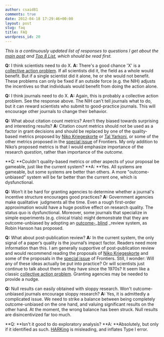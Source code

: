 ```yaml
---
author: csaid81
comments: true
date: 2012-04-18 17:29:46+00:00
layout: post
slug: faq
title: FAQ
wordpress_id: 20
---
```


_This is a continuously updated list of responses to questions I get about the [main post](/2012/04/17/its-the-incentives-structure-people-why-science-reform-must-come-from-the-granting-agencies/) and [Top 8 List](/2013/01/16/8-lessons-from-the-reproducibility-crisis/), which should be read first._

**Q:** I think scientists need to do X.
**A:** There's a good chance 'X' is a [collective action problem](http://en.wikipedia.org/wiki/Collective_action%23Collective_action_problem). If all scientists did it, the field as a whole would benefit. But if a single scientist did it alone, he or she would not benefit. These problems can only be fixed if an outside force (e.g. the NIH) adjusts the incentives so that individuals would benefit from doing the action alone.

**Q:** I think journals need to do X.
**A:** Again, this is probably a collective action problem. See the response above. The NIH can't tell journals what to do, but it can reward scientists who submit to good-practice journals. This will encourage other journals to change their behavior.

**Q:** What about citation count metrics? Aren’t they biased towards surprising and interesting results?
**A:** Citation count metrics should not be used as a factor in grant decisions and should be replaced by one of the quality-based metrics proposed by [Niko Kriegeskorte](http://futureofscipub.wordpress.com/2009/11/12/open-post-publication-peer-review/) or [Tal Yarkoni](http://talyarkoni.org/papers/Yarkoni_open_evaluation_03132012.pdf), or some of the other metrics proposed in the [special issue](http://www.frontiersin.org/Journal/SpecialTopicDetail.aspx?name=computational_neuroscience&st=137&sname=Beyond_open_access_visions_for) of Frontiers. My only addition to Niko’s proposed metrics is that I would emphasize importance of the research _question_, rather than importance of the _outcome._

**Q: **Couldn't quality-based metrics or other aspects of your proposal be gameable, just like the current system?
**A: **Yes. All systems are gameable, but some systems are better than others. A more "outcome-unbiased" system will be far better than the current one, which is dysfunctional.

**Q:** Won’t it be hard for granting agencies to determine whether a journal's incentive structure encourages good practices?
**A:** Government agencies make qualitative  judgments all the time. Even a rough first-order approximation would have a huge positive effect on research quality. The status quo is dysfunctional. Moreover, some journals that specialize in simple experiments (e.g. clinical trials) might demonstrate that they are outcome-unbiased by adopting an [outcome-](http://www.overcomingbias.com/2010/11/results-blind-peer-review.html)_[blind](http://www.overcomingbias.com/2010/11/results-blind-peer-review.html) _review system, as Robin Hanson has proposed.

**Q:** What about post-publication review?
**A:** In the current system, the only signal of a paper’s quality is the journal’s impact factor. Readers need more information than this. I am generally supportive of post-publication review and would recommend reading the proposals of [Niko Kriegeskorte](http://futureofscipub.wordpress.com/) and some of the proposals in the [special issue](http://www.frontiersin.org/Journal/SpecialTopicDetail.aspx?name=computational_neuroscience&st=137&sname=Beyond_open_access_visions_for) of Frontiers. Still, I wonder: Will any of these ideas actually be put into practice? Or will scientists just continue to talk about them as they have since the 1970s? It seem like a classic [collective action problem](http://en.wikipedia.org/wiki/Collective_action%23Collective_action_problem). Granting agencies may be needed to provide a nudge.

**Q:** Null results can easily obtained with sloppy research. Won't outcome-unbiased journals encourage sloppy research?
**A:** Yes, it is admittedly a complicated issue. We need to strike a balance between being completely outcome-unbiased on the one hand, and valuing significant results on the other hand. At the moment, the wrong balance has been struck. Null results are disincentivized far too much.

**Q: **Isn't it good to do exploratory analysis?
**A: **Absolutely, but only if it identified as such. [HARKing](http://psr.sagepub.com/content/2/3/196.abstract) is misleading, and inflates Type I error.
